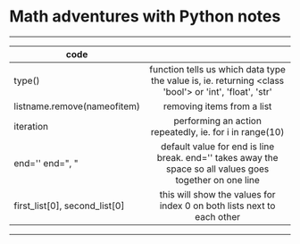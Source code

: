 # Math adventures with Python notes
_________________________________________________________________________________________________________________________________________________________________________________________________
code		                       					|    															|
-----------------------------------------------------------------------------|:-----------------------------------------------------------------------------------------------------------------:|
type()										| function tells us which data type the value is, ie. returning <class 'bool'> or 'int', 'float', 'str' 		| 
listname.remove(nameofitem)							| removing items from a list				 								|
iteration									| performing an action repeatedly, ie. for i in range(10)								|
end='' end=", " 								| default value for end is line break. end='' takes away the space so all values goes together on one line 	|
first_list[0], second_list[0]							| this will show the values for index 0 on both lists next to each other						|

-------------------------------------------------------------------------------------------------------------------------------------------------------------------------------------------------	        
